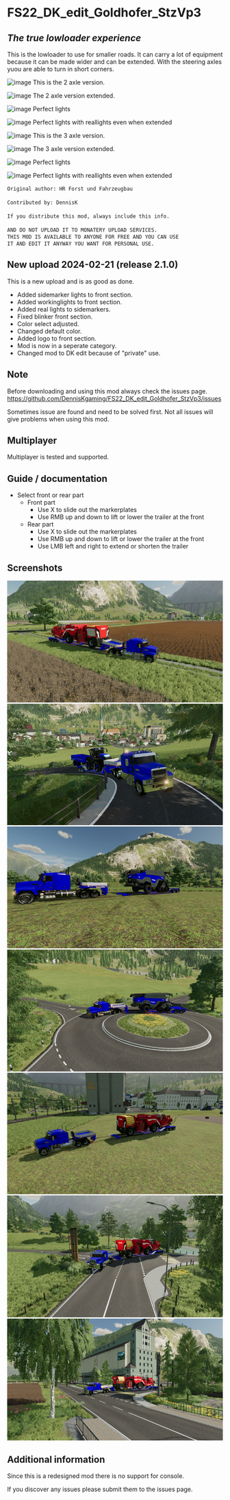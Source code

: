 # FS22_DK_edit_Goldhofer_StzVp3

## *The true lowloader experience*


This is the lowloader to use for smaller roads. It can carry a lot of equipment because it can be made wider and can be extended. With the steering axles yuou are able to turn in short corners.

![image](https://private-user-images.githubusercontent.com/106397367/306753113-eb1fd0c0-706c-4d17-a589-349ef06e7ec2.png?jwt=eyJhbGciOiJIUzI1NiIsInR5cCI6IkpXVCJ9.eyJpc3MiOiJnaXRodWIuY29tIiwiYXVkIjoicmF3LmdpdGh1YnVzZXJjb250ZW50LmNvbSIsImtleSI6ImtleTUiLCJleHAiOjE3MDg1NDQ3NjcsIm5iZiI6MTcwODU0NDQ2NywicGF0aCI6Ii8xMDYzOTczNjcvMzA2NzUzMTEzLWViMWZkMGMwLTcwNmMtNGQxNy1hNTg5LTM0OWVmMDZlN2VjMi5wbmc_WC1BbXotQWxnb3JpdGhtPUFXUzQtSE1BQy1TSEEyNTYmWC1BbXotQ3JlZGVudGlhbD1BS0lBVkNPRFlMU0E1M1BRSzRaQSUyRjIwMjQwMjIxJTJGdXMtZWFzdC0xJTJGczMlMkZhd3M0X3JlcXVlc3QmWC1BbXotRGF0ZT0yMDI0MDIyMVQxOTQxMDdaJlgtQW16LUV4cGlyZXM9MzAwJlgtQW16LVNpZ25hdHVyZT1kZmU5NTZkYjVjMGU3YTYxMjdlNWQ4MzhhNzAxMWVjNjViYzViNjJkYzYyM2I5ZTBjZjE5YWZjOGQ3NTNiNjM5JlgtQW16LVNpZ25lZEhlYWRlcnM9aG9zdCZhY3Rvcl9pZD0wJmtleV9pZD0wJnJlcG9faWQ9MCJ9.lV4hYLxrSTfFmjKKOHvHfjARoqxS5HSwZYp0roLqwig)
This is the 2 axle version.

![image](https://private-user-images.githubusercontent.com/106397367/306753118-7913abd8-62d7-4342-8d2f-d3c7ca1397e0.png?jwt=eyJhbGciOiJIUzI1NiIsInR5cCI6IkpXVCJ9.eyJpc3MiOiJnaXRodWIuY29tIiwiYXVkIjoicmF3LmdpdGh1YnVzZXJjb250ZW50LmNvbSIsImtleSI6ImtleTUiLCJleHAiOjE3MDg1NDQ3NjcsIm5iZiI6MTcwODU0NDQ2NywicGF0aCI6Ii8xMDYzOTczNjcvMzA2NzUzMTE4LTc5MTNhYmQ4LTYyZDctNDM0Mi04ZDJmLWQzYzdjYTEzOTdlMC5wbmc_WC1BbXotQWxnb3JpdGhtPUFXUzQtSE1BQy1TSEEyNTYmWC1BbXotQ3JlZGVudGlhbD1BS0lBVkNPRFlMU0E1M1BRSzRaQSUyRjIwMjQwMjIxJTJGdXMtZWFzdC0xJTJGczMlMkZhd3M0X3JlcXVlc3QmWC1BbXotRGF0ZT0yMDI0MDIyMVQxOTQxMDdaJlgtQW16LUV4cGlyZXM9MzAwJlgtQW16LVNpZ25hdHVyZT03OWU2NDIwZjgyNGM3YTNmOGM2NGJkMTMzZDBmYTI5YTRjMmY5OTE5NjBiMmUwNTIwMmI3YWEzZGIzMDFkOTY3JlgtQW16LVNpZ25lZEhlYWRlcnM9aG9zdCZhY3Rvcl9pZD0wJmtleV9pZD0wJnJlcG9faWQ9MCJ9.Xd2RX3E1L0LJ8tE-Zid_h-O7Y3twlLvb53-qHFiN4dw)
The 2 axle version extended.

![image](https://private-user-images.githubusercontent.com/106397367/306753127-a8eafa9e-b6bc-4c21-910a-82865c249ac1.png?jwt=eyJhbGciOiJIUzI1NiIsInR5cCI6IkpXVCJ9.eyJpc3MiOiJnaXRodWIuY29tIiwiYXVkIjoicmF3LmdpdGh1YnVzZXJjb250ZW50LmNvbSIsImtleSI6ImtleTUiLCJleHAiOjE3MDg1NDQ3NjcsIm5iZiI6MTcwODU0NDQ2NywicGF0aCI6Ii8xMDYzOTczNjcvMzA2NzUzMTI3LWE4ZWFmYTllLWI2YmMtNGMyMS05MTBhLTgyODY1YzI0OWFjMS5wbmc_WC1BbXotQWxnb3JpdGhtPUFXUzQtSE1BQy1TSEEyNTYmWC1BbXotQ3JlZGVudGlhbD1BS0lBVkNPRFlMU0E1M1BRSzRaQSUyRjIwMjQwMjIxJTJGdXMtZWFzdC0xJTJGczMlMkZhd3M0X3JlcXVlc3QmWC1BbXotRGF0ZT0yMDI0MDIyMVQxOTQxMDdaJlgtQW16LUV4cGlyZXM9MzAwJlgtQW16LVNpZ25hdHVyZT1mNDkyYWM5YTM4MjAwNmIyMjdjZjkxNzVmMzI4ZjNmNWQ5YzI4OWU5MjRiMTI3ODQzNTU4MTU2MThlODZkYWU5JlgtQW16LVNpZ25lZEhlYWRlcnM9aG9zdCZhY3Rvcl9pZD0wJmtleV9pZD0wJnJlcG9faWQ9MCJ9.zg0YXnh_DAtngquVWPxJ1pACrm_9myZaBuBxLxhWt98)
Perfect lights

![image](https://private-user-images.githubusercontent.com/106397367/306753122-19662a42-0639-45ac-95d9-60ce9d800bf8.png?jwt=eyJhbGciOiJIUzI1NiIsInR5cCI6IkpXVCJ9.eyJpc3MiOiJnaXRodWIuY29tIiwiYXVkIjoicmF3LmdpdGh1YnVzZXJjb250ZW50LmNvbSIsImtleSI6ImtleTUiLCJleHAiOjE3MDg1NDQ3NjcsIm5iZiI6MTcwODU0NDQ2NywicGF0aCI6Ii8xMDYzOTczNjcvMzA2NzUzMTIyLTE5NjYyYTQyLTA2MzktNDVhYy05NWQ5LTYwY2U5ZDgwMGJmOC5wbmc_WC1BbXotQWxnb3JpdGhtPUFXUzQtSE1BQy1TSEEyNTYmWC1BbXotQ3JlZGVudGlhbD1BS0lBVkNPRFlMU0E1M1BRSzRaQSUyRjIwMjQwMjIxJTJGdXMtZWFzdC0xJTJGczMlMkZhd3M0X3JlcXVlc3QmWC1BbXotRGF0ZT0yMDI0MDIyMVQxOTQxMDdaJlgtQW16LUV4cGlyZXM9MzAwJlgtQW16LVNpZ25hdHVyZT0yNGNmYjkyZTcyZWQ2YjA3ZWEzYWUwNDE2MTA3OGEwNzhkZWRhYTc4MzJhNTQwMWIwNzE3NTYyZjdkNjllNGIwJlgtQW16LVNpZ25lZEhlYWRlcnM9aG9zdCZhY3Rvcl9pZD0wJmtleV9pZD0wJnJlcG9faWQ9MCJ9.-EUShqIv0YVsGY5zOnHHgt3K6-WW4ilFaVzSOxHxocQ)
Perfect lights with reallights even when extended

![image](https://private-user-images.githubusercontent.com/106397367/306772244-10d85b58-3b9a-4713-8bf0-4870e5616c46.png?jwt=eyJhbGciOiJIUzI1NiIsInR5cCI6IkpXVCJ9.eyJpc3MiOiJnaXRodWIuY29tIiwiYXVkIjoicmF3LmdpdGh1YnVzZXJjb250ZW50LmNvbSIsImtleSI6ImtleTUiLCJleHAiOjE3MDg1NDkyNjMsIm5iZiI6MTcwODU0ODk2MywicGF0aCI6Ii8xMDYzOTczNjcvMzA2NzcyMjQ0LTEwZDg1YjU4LTNiOWEtNDcxMy04YmYwLTQ4NzBlNTYxNmM0Ni5wbmc_WC1BbXotQWxnb3JpdGhtPUFXUzQtSE1BQy1TSEEyNTYmWC1BbXotQ3JlZGVudGlhbD1BS0lBVkNPRFlMU0E1M1BRSzRaQSUyRjIwMjQwMjIxJTJGdXMtZWFzdC0xJTJGczMlMkZhd3M0X3JlcXVlc3QmWC1BbXotRGF0ZT0yMDI0MDIyMVQyMDU2MDNaJlgtQW16LUV4cGlyZXM9MzAwJlgtQW16LVNpZ25hdHVyZT04NmI2OWIzNzBkZDNlZWY4Mzg4OTMxMzFkY2Y0MjI0ZjA0NTUyOTk0NDczMWRkMzdjODY0MDliMGUxYzk3ZGFmJlgtQW16LVNpZ25lZEhlYWRlcnM9aG9zdCZhY3Rvcl9pZD0wJmtleV9pZD0wJnJlcG9faWQ9MCJ9.uIe91GYAbQkFkQXGjU5TUZ8SLZwwH-QiHvaReOvMnCk)
This is the 3 axle version.

![image](https://private-user-images.githubusercontent.com/106397367/306772246-292ecb1c-bce6-4d70-ab7a-5b63d1d2cf90.png?jwt=eyJhbGciOiJIUzI1NiIsInR5cCI6IkpXVCJ9.eyJpc3MiOiJnaXRodWIuY29tIiwiYXVkIjoicmF3LmdpdGh1YnVzZXJjb250ZW50LmNvbSIsImtleSI6ImtleTUiLCJleHAiOjE3MDg1NDkyNjMsIm5iZiI6MTcwODU0ODk2MywicGF0aCI6Ii8xMDYzOTczNjcvMzA2NzcyMjQ2LTI5MmVjYjFjLWJjZTYtNGQ3MC1hYjdhLTViNjNkMWQyY2Y5MC5wbmc_WC1BbXotQWxnb3JpdGhtPUFXUzQtSE1BQy1TSEEyNTYmWC1BbXotQ3JlZGVudGlhbD1BS0lBVkNPRFlMU0E1M1BRSzRaQSUyRjIwMjQwMjIxJTJGdXMtZWFzdC0xJTJGczMlMkZhd3M0X3JlcXVlc3QmWC1BbXotRGF0ZT0yMDI0MDIyMVQyMDU2MDNaJlgtQW16LUV4cGlyZXM9MzAwJlgtQW16LVNpZ25hdHVyZT00YjA1Y2MxMTM4YjA1MWYyNDZkNDZkNDJmOTBhYTEyYzZmNjdjODcxNjg2NTk2N2FjYzM3YzljM2ExZTJmYzIzJlgtQW16LVNpZ25lZEhlYWRlcnM9aG9zdCZhY3Rvcl9pZD0wJmtleV9pZD0wJnJlcG9faWQ9MCJ9.pPytbUJmMN23G9Y_zeYZw8TORnO5JKKbch5LCwUYTwU)
The 3 axle version extended.

![image](https://private-user-images.githubusercontent.com/106397367/306772256-4779cd66-ac65-4042-bfce-a28f84973d92.png?jwt=eyJhbGciOiJIUzI1NiIsInR5cCI6IkpXVCJ9.eyJpc3MiOiJnaXRodWIuY29tIiwiYXVkIjoicmF3LmdpdGh1YnVzZXJjb250ZW50LmNvbSIsImtleSI6ImtleTUiLCJleHAiOjE3MDg1NDkyNjMsIm5iZiI6MTcwODU0ODk2MywicGF0aCI6Ii8xMDYzOTczNjcvMzA2NzcyMjU2LTQ3NzljZDY2LWFjNjUtNDA0Mi1iZmNlLWEyOGY4NDk3M2Q5Mi5wbmc_WC1BbXotQWxnb3JpdGhtPUFXUzQtSE1BQy1TSEEyNTYmWC1BbXotQ3JlZGVudGlhbD1BS0lBVkNPRFlMU0E1M1BRSzRaQSUyRjIwMjQwMjIxJTJGdXMtZWFzdC0xJTJGczMlMkZhd3M0X3JlcXVlc3QmWC1BbXotRGF0ZT0yMDI0MDIyMVQyMDU2MDNaJlgtQW16LUV4cGlyZXM9MzAwJlgtQW16LVNpZ25hdHVyZT1lYWIyZjE4OWI0ZTRhNzAwYTBiZjRlMmM3ZTZiYmQ0ZDQ1NzExOTQyZTJjOGEyMWU5Yjc5NzgzMGFjMDA4NWQ0JlgtQW16LVNpZ25lZEhlYWRlcnM9aG9zdCZhY3Rvcl9pZD0wJmtleV9pZD0wJnJlcG9faWQ9MCJ9.F2EQWualOY2tv_5YclO4cVwyFy_1j6IJmkUxrb9xzKE)
Perfect lights

![image](https://private-user-images.githubusercontent.com/106397367/306772250-fe6480bf-926b-4916-9cb2-7369429eac20.png?jwt=eyJhbGciOiJIUzI1NiIsInR5cCI6IkpXVCJ9.eyJpc3MiOiJnaXRodWIuY29tIiwiYXVkIjoicmF3LmdpdGh1YnVzZXJjb250ZW50LmNvbSIsImtleSI6ImtleTUiLCJleHAiOjE3MDg1NDkyNjMsIm5iZiI6MTcwODU0ODk2MywicGF0aCI6Ii8xMDYzOTczNjcvMzA2NzcyMjUwLWZlNjQ4MGJmLTkyNmItNDkxNi05Y2IyLTczNjk0MjllYWMyMC5wbmc_WC1BbXotQWxnb3JpdGhtPUFXUzQtSE1BQy1TSEEyNTYmWC1BbXotQ3JlZGVudGlhbD1BS0lBVkNPRFlMU0E1M1BRSzRaQSUyRjIwMjQwMjIxJTJGdXMtZWFzdC0xJTJGczMlMkZhd3M0X3JlcXVlc3QmWC1BbXotRGF0ZT0yMDI0MDIyMVQyMDU2MDNaJlgtQW16LUV4cGlyZXM9MzAwJlgtQW16LVNpZ25hdHVyZT01ZmE4NTJjMjFjOGFjZGI3NTQwMjRhZTk1YTdlYjIxODQzNTc0ODI3YzU0YjU4ZjRmMGZhYzQwNjM0ZTYzMGYxJlgtQW16LVNpZ25lZEhlYWRlcnM9aG9zdCZhY3Rvcl9pZD0wJmtleV9pZD0wJnJlcG9faWQ9MCJ9.0zi4N7OtB1u4ijHJhTO0XYGCiuOTd7SYHDHfq3x4WvQ)
Perfect lights with reallights even when extended



```
Original author: HR Forst und Fahrzeugbau

Contributed by: DennisK

If you distribute this mod, always include this info.

AND DO NOT UPLOAD IT TO MONATERY UPLOAD SERVICES.
THIS MOD IS AVAILABLE TO ANYONE FOR FREE AND YOU CAN USE
IT AND EDIT IT ANYWAY YOU WANT FOR PERSONAL USE.
```


## New upload 2024-02-21 (release 2.1.0)

This is a new upload and is as good as done.

- Added sidemarker lights to front section.
- Added workinglights to front section.
- Added real lights to sidemarkers.
- Fixed blinker front section.
- Color select adjusted.
- Changed default color.
- Added logo to front section.
- Mod is now in a seperate category.
- Changed mod to DK edit because of "private" use.


## Note
Before downloading and using this mod always check the issues page. https://github.com/DennisKgaming/FS22_DK_edit_Goldhofer_StzVp3/issues

Sometimes issue are found and need to be solved first. Not all issues will give problems when using this mod.

## Multiplayer
Multiplayer is tested and supported.


## Guide / documentation

- Select front or rear part
    - Front part
        - Use X to slide out the markerplates
        - Use RMB up and down to lift or lower the trailer at the front
    - Rear part
        - Use X to slide out the markerplates
        - Use RMB up and down to lift or lower the trailer at the front
        - Use LMB left and right to extend or shorten the trailer


## Screenshots

![Alt text](proShot_2024-02-21_21-31-23.png) ![Alt text](proShot_2024-02-21_21-11-01-1.png) ![Alt text](proShot_2024-02-21_21-17-52.png) ![Alt text](proShot_2024-02-21_21-22-34.png) ![Alt text](proShot_2024-02-21_21-28-06.png) ![Alt text](proShot_2024-02-21_21-29-15.png) ![Alt text](proShot_2024-02-21_21-30-18.png)


## Additional information

Since this is a redesigned mod there is no support for console.

If you discover any issues please submit them to the issues page.